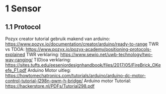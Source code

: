 # 1	Sensor
## 1.1	Protocol
Pozyx creator tutorial gebruik makend van arduino: https://www.pozyx.io/documentation/creator/arduino/ready-to-range
TWR vs TDOA: https://www.pozyx.io/pozyx-academy/positioning-protocols-explained
TWR verklaring: https://www.sewio.net/uwb-technology/two-way-ranging/
T(D)oa verklaring: https://sites.tufts.edu/eeseniordesignhandbook/files/2017/05/FireBrick_OKeefe_F1.pdf
Arduino Motor uitleg: https://howtomechatronics.com/tutorials/arduino/arduino-dc-motor-control-tutorial-l298n-pwm-h-bridge/
Arduino motor Tutorial: https://hackerstore.nl/PDFs/Tutorial298.pdf
